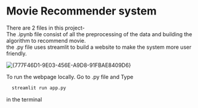 
# Movie Recommender system

There are 2 files in this project-  
The .ipynb file consist of all the preprocessing of the data and building the algorithm to recommend movie.  
the .py file uses streamlit to build a website to make the system more user friendly.


![{777F46D1-9E03-456E-A9D8-91FBAE8409D6}](https://github.com/user-attachments/assets/d3e83cea-30ff-47a0-9922-5454e6c67306)


To run the webpage locally.
Go to .py file and Type 
```bash
  streamlit run app.py
```  
in the terminal
